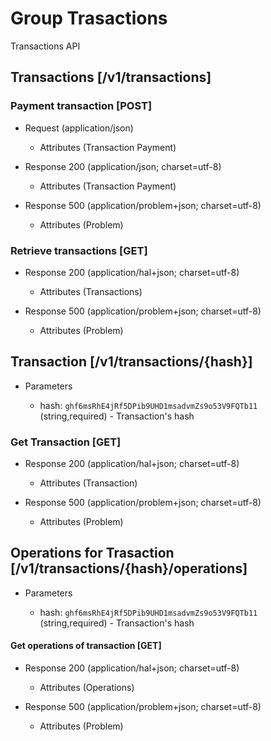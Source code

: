# Group Trasactions
Transactions API


## Transactions [/v1/transactions]

### Payment transaction  [POST]

+ Request (application/json)
    
    + Attributes (Transaction Payment)

+ Response 200 (application/json; charset=utf-8)
    
    + Attributes (Transaction Payment)

+ Response 500 (application/problem+json; charset=utf-8)

    + Attributes (Problem)

### Retrieve transactions [GET]

+ Response 200 (application/hal+json; charset=utf-8)

    + Attributes (Transactions)

+ Response 500 (application/problem+json; charset=utf-8)

    + Attributes (Problem)

## Transaction [/v1/transactions/{hash}]

+ Parameters
    
    + hash: `ghf6msRhE4jRf5DPib9UHD1msadvmZs9o53V9FQTb11` (string,required) - Transaction's hash

### Get Transaction [GET]

+ Response 200 (application/hal+json; charset=utf-8)

    + Attributes (Transaction)

+ Response 500 (application/problem+json; charset=utf-8)

    + Attributes (Problem)

## Operations for Trasaction [/v1/transactions/{hash}/operations]

+ Parameters
    
    + hash: `ghf6msRhE4jRf5DPib9UHD1msadvmZs9o53V9FQTb11` (string,required) - Transaction's hash

#### Get operations of transaction [GET]

+ Response 200 (application/hal+json; charset=utf-8)
    
    + Attributes (Operations)

+ Response 500 (application/problem+json; charset=utf-8)

    + Attributes (Problem)

